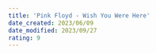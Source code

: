 ```yaml
---
title: 'Pink Floyd - Wish You Were Here'
date_created: 2023/06/09
date_modified: 2023/09/27
rating: 9
---
```

